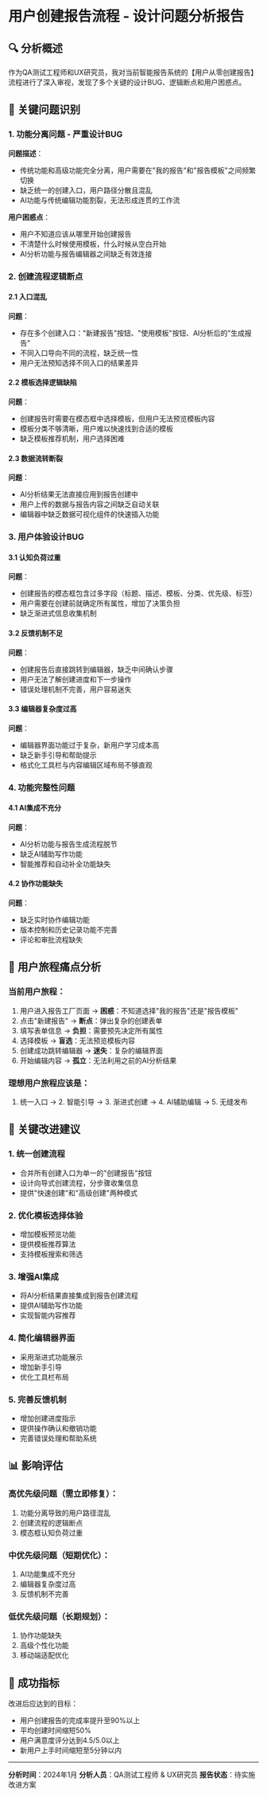 # 用户创建报告流程 - 设计问题分析报告

## 🔍 分析概述

作为QA测试工程师和UX研究员，我对当前智能报告系统的【用户从零创建报告】流程进行了深入审视，发现了多个关键的设计BUG、逻辑断点和用户困惑点。

## 🚨 关键问题识别

### 1. 功能分离问题 - 严重设计BUG

**问题描述**：
- 传统功能和高级功能完全分离，用户需要在"我的报告"和"报告模板"之间频繁切换
- 缺乏统一的创建入口，用户路径分散且混乱
- AI功能与传统编辑功能割裂，无法形成连贯的工作流

**用户困惑点**：
- 用户不知道应该从哪里开始创建报告
- 不清楚什么时候使用模板，什么时候从空白开始
- AI分析功能与报告编辑器之间缺乏有效连接

### 2. 创建流程逻辑断点

#### 2.1 入口混乱
**问题**：
- 存在多个创建入口："新建报告"按钮、"使用模板"按钮、AI分析后的"生成报告"
- 不同入口导向不同的流程，缺乏统一性
- 用户无法预知选择不同入口的结果差异

#### 2.2 模板选择逻辑缺陷
**问题**：
- 创建报告时需要在模态框中选择模板，但用户无法预览模板内容
- 模板分类不够清晰，用户难以快速找到合适的模板
- 缺乏模板推荐机制，用户选择困难

#### 2.3 数据流转断裂
**问题**：
- AI分析结果无法直接应用到报告创建中
- 用户上传的数据与报告内容之间缺乏自动关联
- 编辑器中缺乏数据可视化组件的快速插入功能

### 3. 用户体验设计BUG

#### 3.1 认知负荷过重
**问题**：
- 创建报告的模态框包含过多字段（标题、描述、模板、分类、优先级、标签）
- 用户需要在创建前就确定所有属性，增加了决策负担
- 缺乏渐进式信息收集机制

#### 3.2 反馈机制不足
**问题**：
- 创建报告后直接跳转到编辑器，缺乏中间确认步骤
- 用户无法了解创建进度和下一步操作
- 错误处理机制不完善，用户容易迷失

#### 3.3 编辑器复杂度过高
**问题**：
- 编辑器界面功能过于复杂，新用户学习成本高
- 缺乏新手引导和帮助提示
- 格式化工具栏与内容编辑区域布局不够直观

### 4. 功能完整性问题

#### 4.1 AI集成不充分
**问题**：
- AI分析功能与报告生成流程脱节
- 缺乏AI辅助写作功能
- 智能推荐和自动补全功能缺失

#### 4.2 协作功能缺失
**问题**：
- 缺乏实时协作编辑功能
- 版本控制和历史记录功能不完善
- 评论和审批流程缺失

## 🎯 用户旅程痛点分析

### 当前用户旅程：
1. 用户进入报告工厂页面 → **困惑**：不知道选择"我的报告"还是"报告模板"
2. 点击"新建报告" → **断点**：弹出复杂的创建表单
3. 填写表单信息 → **负担**：需要预先决定所有属性
4. 选择模板 → **盲选**：无法预览模板内容
5. 创建成功跳转编辑器 → **迷失**：复杂的编辑界面
6. 开始编辑内容 → **孤立**：无法利用之前的AI分析结果

### 理想用户旅程应该是：
1. 统一入口 → 2. 智能引导 → 3. 渐进式创建 → 4. AI辅助编辑 → 5. 无缝发布

## 🔧 关键改进建议

### 1. 统一创建流程
- 合并所有创建入口为单一的"创建报告"按钮
- 设计向导式创建流程，分步骤收集信息
- 提供"快速创建"和"高级创建"两种模式

### 2. 优化模板选择体验
- 增加模板预览功能
- 提供模板推荐算法
- 支持模板搜索和筛选

### 3. 增强AI集成
- 将AI分析结果直接集成到报告创建流程
- 提供AI辅助写作功能
- 实现智能内容推荐

### 4. 简化编辑器界面
- 采用渐进式功能展示
- 增加新手引导
- 优化工具栏布局

### 5. 完善反馈机制
- 增加创建进度指示
- 提供操作确认和撤销功能
- 完善错误处理和帮助系统

## 📊 影响评估

### 高优先级问题（需立即修复）：
1. 功能分离导致的用户路径混乱
2. 创建流程的逻辑断点
3. 模态框认知负荷过重

### 中优先级问题（短期优化）：
1. AI功能集成不充分
2. 编辑器复杂度过高
3. 反馈机制不完善

### 低优先级问题（长期规划）：
1. 协作功能缺失
2. 高级个性化功能
3. 移动端适配优化

## 🎯 成功指标

改进后应达到的目标：
- 用户创建报告的完成率提升至90%以上
- 平均创建时间缩短50%
- 用户满意度评分达到4.5/5.0以上
- 新用户上手时间缩短至5分钟以内

---

**分析时间**：2024年1月
**分析人员**：QA测试工程师 & UX研究员
**报告状态**：待实施改进方案